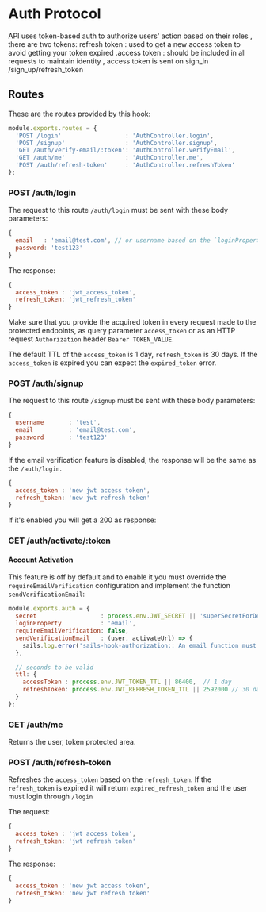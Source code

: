 # Auth Protocol
API uses token-based auth to authorize users' action based on their roles , there are two tokens: 
refresh token : used to get a new access token to avoid getting your token expired
.access token : should be included in all requests to maintain identity , access token is sent on sign_in /sign_up/refresh_token

## Routes

These are the routes provided by this hook:

```javascript
module.exports.routes = {
  'POST /login'                  : 'AuthController.login',
  'POST /signup'                 : 'AuthController.signup',
  'GET /auth/verify-email/:token': 'AuthController.verifyEmail',
  'GET /auth/me'                 : 'AuthController.me',
  'POST /auth/refresh-token'     : 'AuthController.refreshToken'
};
```

### POST /auth/login

The request to this route `/auth/login` must be sent with these body parameters:

```javascript
{
  email   : 'email@test.com', // or username based on the `loginProperty`
  password: 'test123'
}
```

The response:

```javascript
{
  access_token : 'jwt_access_token',
  refresh_token: 'jwt_refresh_token'
}
```

Make sure that you provide the acquired token in every request made to the protected endpoints, as query parameter `access_token` or as an HTTP request `Authorization` header `Bearer TOKEN_VALUE`.

The default TTL of the `access_token` is 1 day, `refresh_token` is 30 days.
If the `access_token` is expired you can expect the `expired_token` error.


### POST /auth/signup

The request to this route `/signup` must be sent with these body parameters:

```javascript
{
  username       : 'test',
  email          : 'email@test.com',
  password       : 'test123'
}
```

If the email verification feature is disabled, the response will be the same as the `/auth/login`.

```javascript
{
  access_token : 'new jwt access token',
  refresh_token: 'new jwt refresh token'
}
```

If it's enabled you will get a 200 as response:

### GET /auth/activate/:token

#### Account Activation

This feature is off by default and to enable it you must override the `requireEmailVerification` configuration and implement the function `sendVerificationEmail`:

```javascript
module.exports.auth = {
  secret                  : process.env.JWT_SECRET || 'superSecretForDev',
  loginProperty           : 'email',
  requireEmailVerification: false,
  sendVerificationEmail   : (user, activateUrl) => {
    sails.log.error('sails-hook-authorization:: An email function must be implemented through `sails.config.auth.sendVerificationEmail` in order to enable the email verification feature. This will receive two parameters (user, activationLink).');
  },

  // seconds to be valid
  ttl: {
    accessToken : process.env.JWT_TOKEN_TTL || 86400,  // 1 day
    refreshToken: process.env.JWT_REFRESH_TOKEN_TTL || 2592000 // 30 days
  }
};

```

### GET /auth/me

Returns the user, token protected area.

### POST /auth/refresh-token

Refreshes the `access_token` based on the `refresh_token`.
If the `refresh_token` is expired it will return `expired_refresh_token` and the user must login through `/login`

The request:

```javascript
{
  access_token : 'jwt access token',
  refresh_token: 'jwt refresh token'
}
```

The response:

```javascript
{
  access_token : 'new jwt access token',
  refresh_token: 'new jwt refresh token'
}
```